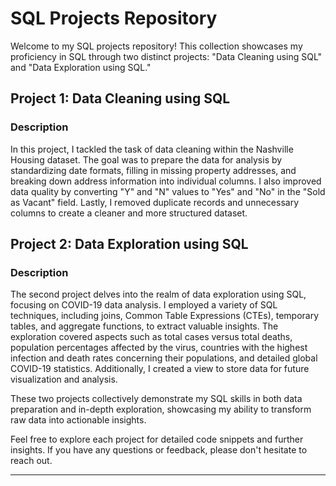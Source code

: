 # SQL Projects Repository

Welcome to my SQL projects repository! This collection showcases my proficiency in SQL through two distinct projects: "Data Cleaning using SQL" and "Data Exploration using SQL."

## Project 1: Data Cleaning using SQL

### Description
In this project, I tackled the task of data cleaning within the Nashville Housing dataset. The goal was to prepare the data for analysis by standardizing date formats, filling in missing property addresses, and breaking down address information into individual columns. I also improved data quality by converting "Y" and "N" values to "Yes" and "No" in the "Sold as Vacant" field. Lastly, I removed duplicate records and unnecessary columns to create a cleaner and more structured dataset.

## Project 2: Data Exploration using SQL

### Description
The second project delves into the realm of data exploration using SQL, focusing on COVID-19 data analysis. I employed a variety of SQL techniques, including joins, Common Table Expressions (CTEs), temporary tables, and aggregate functions, to extract valuable insights. The exploration covered aspects such as total cases versus total deaths, population percentages affected by the virus, countries with the highest infection and death rates concerning their populations, and detailed global COVID-19 statistics. Additionally, I created a view to store data for future visualization and analysis.

These two projects collectively demonstrate my SQL skills in both data preparation and in-depth exploration, showcasing my ability to transform raw data into actionable insights.

Feel free to explore each project for detailed code snippets and further insights. If you have any questions or feedback, please don't hesitate to reach out.

---
